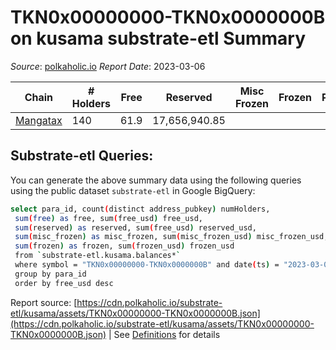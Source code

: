# TKN0x00000000-TKN0x0000000B on kusama substrate-etl Summary

_Source_: [polkaholic.io](https://polkaholic.io) *Report Date*: 2023-03-06



| Chain | # Holders | Free | Reserved | Misc Frozen | Frozen | Price | AssetID |
| ----- | --------- | ---- | -------- | ----------- | ------ | ----- | ------- |
| [Mangatax](/kusama/2110-mangatax) | 140 | 61.9  | 17,656,940.85  |    |   |  | `{"Token":"12"}` |

## Substrate-etl Queries:
You can generate the above summary data using the following queries using the public dataset `substrate-etl` in Google BigQuery:
```bash
select para_id, count(distinct address_pubkey) numHolders, 
 sum(free) as free, sum(free_usd) free_usd,
 sum(reserved) as reserved, sum(free_usd) reserved_usd,
 sum(misc_frozen) as misc_frozen, sum(misc_frozen_usd) misc_frozen_usd,
 sum(frozen) as frozen, sum(frozen_usd) frozen_usd
 from `substrate-etl.kusama.balances*` 
 where symbol = "TKN0x00000000-TKN0x0000000B" and date(ts) = "2023-03-06"
 group by para_id
 order by free_usd desc
```


Report source: [https://cdn.polkaholic.io/substrate-etl/kusama/assets/TKN0x00000000-TKN0x0000000B.json](https://cdn.polkaholic.io/substrate-etl/kusama/assets/TKN0x00000000-TKN0x0000000B.json) | See [Definitions](/DEFINITIONS.md) for details
